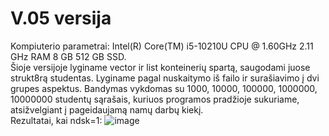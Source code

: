 # V.05 versija
Kompiuterio parametrai: Intel(R) Core(TM) i5-10210U CPU @ 1.60GHz   2.11 GHz
RAM 8 GB
512 GB SSD.</br>
Šioje versijoje lyginame vector ir list konteinerių spartą, saugodami juose strukt8rą studentas. Lyginame pagal nuskaitymo iš failo ir surašiavimo į dvi grupes aspektus. Bandymas vykdomas su 1000, 10000, 100000, 1000000, 10000000 studentų sąrašais, kuriuos programos pradžioje sukuriame, atsižvelgiant į pageidaujamą namų darbų kiekį.</br>
Rezultatai, kai ndsk=1:
![image](https://user-images.githubusercontent.com/90412167/140548534-3069a169-5586-4394-be03-35466ea7effc.png)


  



  









